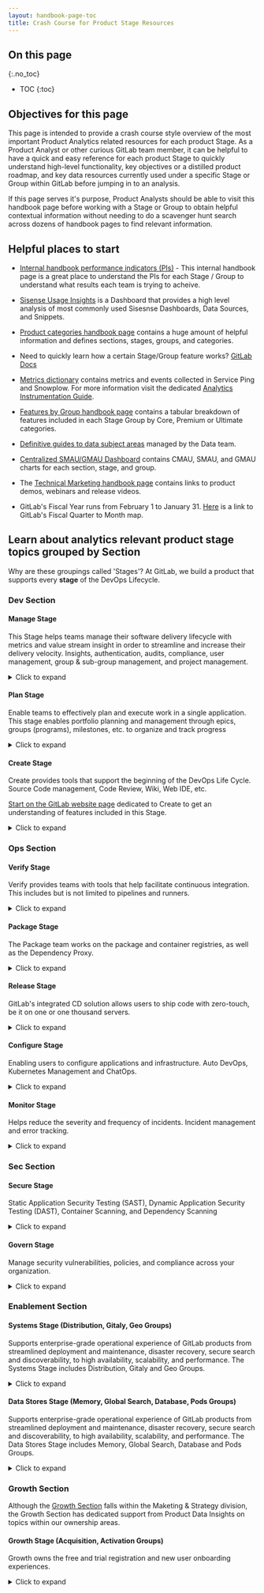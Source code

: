 ```yaml
---
layout: handbook-page-toc
title: Crash Course for Product Stage Resources
---
```


## On this page
{:.no_toc}

- TOC
{:toc}


## Objectives for this page

This page is intended to provide a crash course style overview of the most important Product Analytics related resources for each product Stage.
As a Product Analyst or other curious GitLab team member, it can be helpful to have a quick and easy reference for each product Stage to quickly understand high-level functionality, key objectives or a distilled product roadmap, and key data resources currently used under a specific Stage or Group within GitLab before jumping in to an analysis.

If this page serves it's purpose, Product Analysts should be able to visit this handbook page before working with a Stage or Group to obtain helpful contextual information without needing to do a scavenger hunt search across dozens of handbook pages to find relevant information. 

## Helpful places to start

* [Internal handbook performance indicators (PIs)](https://internal-handbook.gitlab.io/handbook/company/performance-indicators/) - This internal handbook page is a great place to understand the PIs for each Stage / Group to understand what results each team is trying to acheive.

* [Sisense Usage Insights](https://app.periscopedata.com/app/gitlab/1013112/Sisense-Usage-Insights) is a Dashboard that provides a high level analysis of most commonly used Sisesnse Dashboards, Data Sources, and Snippets.

* [Product categories handbook page](/handbook/product/categories/) contains a huge amount of helpful information and defines sections, stages, groups, and categories.

* Need to quickly learn how a certain Stage/Group feature works? [GitLab Docs](https://docs.gitlab.com/)

* [Metrics dictionary](https://metrics.gitlab.com/) contains metrics and events collected in Service Ping and Snowplow. For more information visit the dedicated [Analytics Instrumentation Guide](/handbook/product/analytics-instrumentation-guide/#metrics-dictionary).

* [Features by Group handbook page](/handbook/product/categories/features/#planproject-management-group) contains a tabular breakdown of features included in each Stage Group by Core, Premium or Ultimate categories. 

* [Definitive guides to data subject areas](https://about.gitlab.com/handbook/business-technology/data-team/data-catalog/#definitive-guides) managed by the Data team. 

* [Centralized SMAU/GMAU Dashboard](https://app.periscopedata.com/app/gitlab/758607/Centralized-SMAU-GMAU-Dashboard) contains CMAU, SMAU, and GMAU charts for each section, stage, and group.

* The [Technical Marketing handbook page](/handbook/marketing/developer-relations/technical-marketing/) contains links to product demos, webinars and release videos.  

* GitLab's Fiscal Year runs from February 1 to January 31. [Here](https://about.gitlab.com/handbook/finance/#fiscal-year) is a link to GitLab's Fiscal Quarter to Month map.

## Learn about analytics relevant product stage topics grouped by Section

Why are these groupings called 'Stages'? At GitLab, we build a product that supports every **stage** of the DevOps Lifecycle.

### Dev Section

#### Manage Stage
This Stage helps teams manage their software delivery lifecycle with metrics and value stream insight in order to streamline and increase their delivery velocity. Insights, authentication, audits, compliance, user management, group & sub-group management, and project management.

<details markdown="1"><summary>Click to expand</summary>


**Top dashboards referenced by this team**

* [Centralized SMAU/GMAU](https://app.periscopedata.com/app/gitlab/758607/Centralized-SMAU-GMAU-Dashboard)  Overall SMAU/GMAU dashboard primarily utilized by the Import Group

* [Manage Stage Sisense Topics Page](https://app.periscopedata.com/app/gitlab/topic/Manage-Stage/ab937816bcd24c9291ceb7b6c5e30c49)  Overall Manage stage pinned dashboards for easy access

* [Manage : Compliance](https://app.periscopedata.com/app/gitlab/663045/Manage:-Compliance-Dashboard)  Dashboard frequently used by the Compliance Group

* [Manage : Optimize Feature Usage](https://app.periscopedata.com/app/gitlab/779829/Manage:Optimize-Feature-Usage)  Dashboard frequently used by the Optimize Group


**Important data documentation**

``` sql

SELECT * 
FROM table
WHERE field = stage_name
;
```

**Helpful video resources**

[Plan:Optimize YouTube Channel](https://www.youtube.com/playlist?list=PL05JrBw4t0KopcuINFaWBEHYlaDnbDxpl)

Team meetings, AMAs, etc. for the Plan:Optimize Group

[Manage:Access YouTube Channel](https://www.youtube.com/playlist?list=PL05JrBw4t0Kot4GcDlWPsZOM8YgncnPUi)

Team meetings, AMAs, etc. for the Manage:Access Group

[Manage:Organization YouTube Channel](https://www.youtube.com/playlist?list=PL05JrBw4t0Kq-9cR2cz4uxUIfVYtB4Gq8)

Team meetings, AMAs, etc. for the Manage:Organization Group

**Product direction**

[Problems to Solve from Product Direction Page](https://about.gitlab.com/direction/manage/#problems-to-solve)

The Problems to Solve section of Manage's Product Direction Page is the most condensed documentation to understand Manage's big picture focus quickly.

**Performance indicators**

[Metrics from Product Direction Page](https://about.gitlab.com/direction/manage/#metrics)

This link breaks down the performance indicators for each Manage Group clearly and links out to the Internal Handbook PI page. 

**Key handbook pages**

[Manage Direction Page](https://about.gitlab.com/direction/manage/)

[Main Manage Stage Page](https://about.gitlab.com/handbook/engineering/development/dev/manage/)

**Slack channels**

**#s_manage**

**Team members**

[Handbook page to find Manage team members to collaborate with](/handbook/product/categories/#manage-stage)

</details>

#### Plan Stage
Enable teams to effectively plan and execute work in a single application. This stage enables portfolio planning and management through epics, groups (programs), milestones, etc. to organize and track progress

<details markdown="1"><summary>Click to expand</summary>

**Top dashboards referenced by this team**

* [Plan xMAU (monthly)](https://app.periscopedata.com/app/gitlab/775807/Plan-xMAU-(monthly))  Overall Plan Stage xMAU dashboard

* [Centralized SMAU/GMAU](https://app.periscopedata.com/app/gitlab/758607/Centralized-SMAU-GMAU-Dashboard)  Most Group PMs on Plan utilize the Centralized SMAU/GMAU dashboard

* [Plan stage .com events](https://app.periscopedata.com/app/gitlab/654183/Plan-stage-.com-events)  Analyses dealing with Snowplow events tables

* [Say Do Ratios](https://app.periscopedata.com/app/gitlab/658030/Say-Do-Ratios)  Primarily engineering analytics utilized for Plan Stage decision making

* [Plan stage capacity planning](https://app.periscopedata.com/app/gitlab/587512/Plan-stage-capacity-planning)  Primarily engineering analytics utilized for Plan Stage decision making

**Important data documentation**

``` sql

SELECT * 
FROM table
WHERE field = stage_name
;
```

**Helpful video resources**

[Plan Stage YouTube playlist](https://www.youtube.com/playlist?list=PL05JrBw4t0KoceqcTneOVmAzhEp6NinY0)

**What the Plan Stage team is working on**

[Link to 1 Year Plan](https://about.gitlab.com/direction/plan/#1-year-plan)

A great handbook page to skim to understand the roadmap and focus for Plan

**Performance indicators**

[Link to performance indicators](https://internal-handbook.gitlab.io/handbook/company/performance-indicators/product/dev-section/)

Resource to understand the Performance Indicators for the Dev Section - Page can be searched by Stage and Group

**Key handbook pages**

[Main Plan page](https://about.gitlab.com/handbook/product/categories/#plan-stage)

[Plan direction page](https://about.gitlab.com/direction/plan/)


**Slack channels**

**#s_plan**

**Team members**

[Handbook page to find Plan team members to collaborate with](/handbook/product/categories/#plan-stage)

</details>

#### Create Stage
Create provides tools that support the beginning of the DevOps Life Cycle. Source Code management, Code Review, Wiki, Web IDE, etc.

[Start on the GitLab website page](https://about.gitlab.com/features/) dedicated to Create to get an understanding of features included in this Stage. 

<details markdown="1"><summary>Click to expand</summary>

**Top dashboards referenced by this team**

* [Create - Code Review Topics page](https://app.periscopedata.com/app/gitlab/topic/Create---Code-Review/abb4786159ef4aa7abad4da4c21b0871)  Create : Code Review group specific pinned dashboards for easy access

* [Code Review MAU Metrics](https://app.periscopedata.com/app/gitlab/786738/Code-Review-MAU-Metrics)  Used frequently by Create : Code Review Group

* [Editor Extension Category MAU Metrics](https://app.periscopedata.com/app/gitlab/825329/Editor-Extension-Category-MAU-Metrics)  Used frequently by Create : Code Review Group

* [Performance indicators internal handbook page](https://internal-handbook.gitlab.io/handbook/company/performance-indicators/product/dev-section/)  The Create : Gitaly Group primarily uses the Performance Indicators Internal Handbook Page to guide decisions

* [Handbook page containing engineering analytics dashboards](https://about.gitlab.com/handbook/engineering/development/dev/create/engineering-managers/dashboards/)  Used by Create Stage Engineering Managers

**Important data documentation**

``` sql

SELECT * 
FROM table
WHERE field = stage_name
;
```

**Helpful video resources**

Must be logged into GitLab Unfiltered account

[Create Stage YouTube playlist](https://www.youtube.com/playlist?list=PL05JrBw4t0KrJEKqwt57ljmbkOuVwaR0d)

[Create Stage UX YouTube playlist](https://www.youtube.com/playlist?list=PL05JrBw4t0KrUvA91eFQedd6zrvH0_kGY)

**Product roadmap link**

[Link to product direction / vision](/handbook/engineering/development/dev/create/#vision)

Resource to understand the goals for this team

**Performance indicators**

[Link to performance indicators](https://internal-handbook.gitlab.io/handbook/company/performance-indicators/product/dev-section/)

Resource to understand the Performance Indicators for the Dev Section - Page can be searched by Stage and Group

**Key handbook pages**

[Primary Create Stage handbook page](/handbook/engineering/development/dev/create/)

Contains helpful information about how Create operates and current team members

**Slack channels**

**#s_create** 

**#s_create_pm**

**Team members**

[Handbook page to find Create team members to collaborate with](/handbook/product/categories/#create-stage)

</details>

### Ops Section

#### Verify Stage
Verify provides teams with tools that help facilitate continuous integration. This includes but is not limited to pipelines and runners. 

<details markdown="1"><summary>Click to expand</summary>

**Top dashboards referenced by this team**

* [Centralized SMAU / GMAU Dashboard](https://app.periscopedata.com/app/gitlab/758607/Centralized-SMAU-GMAU-Dashboard) This dashboard is a central place for all stages where their SMAU and GMAU metrics are housed for a high-level overview.

* [Ops Section Dashboard](https://app.periscopedata.com/app/gitlab/781120/Ops-Section-Dashboard) This is the central dashboard for all performance indicator metrics related to the Ops section. 

* [GitLab Runner SaaS Performance Indicator Metrics](https://app.periscopedata.com/app/gitlab/800667/GitLab-Runner-SaaS-performance-indicator-metrics)

* [Actions per Month Verify Stage Dashboard](https://app.periscopedata.com/app/gitlab/538594/Actions-Per-Month-Verify-Stage-Dashboard)

* [Error Budget Dashboard](https://app.periscopedata.com/app/gitlab/892433/Error-Budget-Dashboard---Stage-Verify)

**Important data documentation**

```sql
SELECT * 
FROM table
WHERE field = stage_name
;
```

**Helpful video resources**

[Tanuki Tech: Verify and Secure](https://youtu.be/TgRamhC3ujg)

This video showcases the product functionality of Verify and Secure and how to talk about those functionalities from a sales perspective.

[Verify Team Overview](https://youtu.be/9iF9zWAxdH0)

**Product roadmap link**

[Section Direction: Verify Stage](https://about.gitlab.com/direction/ops/#verify)
Resource to understand the long-term goals for the Verify team

**Performance indicators**

[Ops Section PI](https://internal-handbook.gitlab.io/handbook/company/performance-indicators/product/ops-section/)
An internal handbook page that lists all performance indicators under the Operations section

**Key handbook pages**

[Verify Stage Product Page](https://about.gitlab.com/handbook/engineering/development/ops/verify/)

A central hub for all pages related to the Verify stage

**Slack channels**

**#s_verify**
Overall channel for Verify

**#g_pipeline-execution**
Slack channel for the Verify:Pipeline Execution product category. 

**#g_pipeline-authoring**
Slack channel for the Verify:Pipeline Authoring product category.

**#g_runner**
Slack channel for the Verify:Runner product category. 

**#g_pipeline-security**
Slack channel for the Verify:Pipeline Security product category.

**Team members**

[Handbook page to find Verify team members to collaborate with](/handbook/product/categories/#verify-stage)

</details>

#### Package Stage
The Package team works on the package and container registries, as well as the Dependency Proxy.

<details markdown="1"><summary>Click to expand</summary>

**Top dashboards referenced by this team**

* [Package GitLab.com Stage Activity](https://app.periscopedata.com/app/gitlab/527857/Package-GitLab.com-Stage-Activity-Dashboard)

Primarily time series analyses for Package features on GitLab.com

* [Package: User Adoption and Growth](https://app.periscopedata.com/app/gitlab/805350/Package:-User-Adoption-and-Growth)

Primarily time series analyses including both SaaS and SM usage of Package features

* [Package customer adoption](https://app.periscopedata.com/app/gitlab/877343/Package-customer-adoption)

Customer specific data tables regarding specific Package feature usage

* [Package: Costs](https://app.periscopedata.com/app/gitlab/1011032/Package:-Costs)

Dashboard analyzing GCP costs associated with Package features. 

* [Package:-UI-Data](https://app.periscopedata.com/app/gitlab/1033908/Package:-UI-Data)

Dashboard measuring user interaction with the GitLab.com user interface.

**Important data documentation**

``` sql

SELECT * 
FROM table
;
```


**Helpful video resources**

[User Interviews YouTube Channel](https://www.youtube.com/playlist?list=PL05JrBw4t0KpxCv3B5S-6LFCpBB6NCnga)

General and feature specific user interviews for the Package team

[Demos and Speedruns](/handbook/engineering/development/ops/package/#demos--speedruns)

Package Handbook section with feature and roadmap demos

**Product roadmap link**

[Link to product roadmap](/handbook/engineering/development/ops/package/#roadmap)

Resource to understand the long-term goals for this team

**OKRs**

[Link to OKRs handbook page](/handbook/engineering/development/ops/package/#okrs)

Resource to understand the current OKRs for this team

**Key documentation**

[Main Package Team Handbook Page](/handbook/engineering/development/ops/package)

It can be helpful to search for specific topics on the Package team's main page

[GitLab Docs Package Page](https://docs.gitlab.com/ee/administration/packages/)

GitLab Docs are awesome!

**Slack channels**

**#s_package** 

**Team members**

[Handbook page to find Package team members to collaborate with](/handbook/product/categories/#package-stage)

[List of Package team members and their stable counterparts to contact if needed](/handbook/engineering/development/ops/package/#team-members)

</details>

#### Release Stage

GitLab's integrated CD solution allows users to ship code with zero-touch, be it on one or one thousand servers.

<details markdown="1"><summary>Click to expand</summary>

**Top dashboards referenced by this team**

* [Release Stage Dashboard](https://app.periscopedata.com/app/gitlab/777879/Release-Stage-Dashboard) Primary point of reference for the Release Stage team. 


**Important data documentation**

``` sql

SELECT * 
FROM table
WHERE field = stage_name
;
```

**Helpful video resources**

[List of YouTube Playlists maintained by Release](https://about.gitlab.com/handbook/engineering/development/ops/release/#youtube-playlists)

**Product roadmap link**

[Product Direction - Release](https://about.gitlab.com/direction/release/#whats-next-and-why)
Resource to understand the long-term goals for this team

**Performance indicators**

[Link to performance indicators](https://internal-handbook.gitlab.io/handbook/company/performance-indicators/product/ops-section/)

Resource to understand the Performance Indicators for the Ops Section - Page can be searched by Stage and Group

**Key handbook pages**

[Release Primary Handbook Page](https://about.gitlab.com/handbook/engineering/development/ops/release/)

**Slack channels**

**#s_release**


**Team members**

[Handbook page to find Create team members to collaborate with](/handbook/product/categories/#configure-stage)


</details>

#### Configure Stage

Enabling users to configure applications and infrastructure. Auto DevOps, Kubernetes Management and ChatOps.

<details markdown="1"><summary>Click to expand</summary>

**Top dashboards referenced by this team**

* [Configure team business metrics](https://app.periscopedata.com/app/gitlab/511813/Configure-team-business-metrics) Central point of entry for the Configure Stage team to evaluate metrics.

* [Configure Stage Topic Board](https://app.periscopedata.com/app/gitlab/topic/Configure-Stage/ab515335d8494519ad4971740a62171a) Contains all of the most commonly used dashbaords by the Configure team.


**Important data documentation**

``` sql

SELECT * 
FROM table
WHERE field = stage_name
;
```

**Helpful video resources**

[GitLab <> Kubernetes Agent Overview](https://vimeo.com/677950027)

[AutoDevops Overview Demo](https://www.brighttalk.com/webcast/17523/524896) You'll need to register for brighttalk with your work email to access this resource.

**Product roadmap link**

[Product Direction - Configure](https://about.gitlab.com/direction/delivery/#opportunities)
Resource to understand the long-term goals for this team

**Performance indicators**

[Link to performance indicators](https://internal-handbook.gitlab.io/handbook/company/performance-indicators/product/ops-section/)
Resource to understand the Performance Indicators for the Ops Section - Page can be searched by Stage and Group

**Key handbook pages**

[Primary handbook page for Configure](https://about.gitlab.com/handbook/engineering/development/ops/configure/)

**Slack channels**

**#s_configure**

**Team members**

[Handbook page to find Create team members to collaborate with](/handbook/engineering/development/ops/configure/#team-members)


</details>

#### Monitor Stage

Helps reduce the severity and frequency of incidents. Incident management and error tracking.

<details markdown="1"><summary>Click to expand</summary>

**Top dashboards referenced by this team**

* [Centralized SMAU/GMAU Dashboard](https://app.periscopedata.com/app/gitlab/758607/Centralized-SMAU-GMAU-Dashboard)

* [Error Budget Dashboard - Stage Monitor](https://app.periscopedata.com/app/gitlab/892457/Error-Budget-Dashboard---Stage-Monitor)


**Important data documentation**

``` sql

SELECT * 
FROM table
WHERE field = stage_name
;
```

**Helpful video resources**

Demos and overview videos for Monitor will be added here as they become available.

**Product roadmap link**

[Product Direction - Monitor](https://about.gitlab.com/direction/monitor/)
Resource to understand the long-term goals for this team

**Performance indicators**

[Link to performance indicators](https://internal-handbook.gitlab.io/handbook/company/performance-indicators/product/ops-section/)

Resource to understand the Performance Indicators for the Ops Section - Page can be searched by Stage and Group

**Key handbook pages**

[Blog post on Incident Management](https://about.gitlab.com/blog/2021/11/30/gitlab-incident-management/)

**Slack channels**

**#s_monitor**

**Team members**

[Handbook page to find Monitor team members to collaborate with](/handbook/product/categories/#monitor-stage)

</details>

### Sec Section


#### Secure Stage

Static Application Security Testing (SAST), Dynamic Application Security Testing (DAST), Container Scanning, and Dependency Scanning 


<details markdown="1"><summary>Click to expand</summary>

**Top dashboards referenced by this team**

* [Dynamic Analysis Metrics](https://app.periscopedata.com/app/gitlab/703762/WIP:-Dynamic-Analysis-metrics) Secure:Dynamic Analysis Group

Some seemingly duplicate charts in Dynamic Analysis Metrics are used by the team to compare totals from different data sets. 

* [Threat Management Metrics](https://app.periscopedata.com/app/gitlab/737412/Threat-Management-Metrics---Matt's-Playground) Govern:Threat Insights Group

* [Secure & Govern GMAU/SMAU Metrics](https://app.periscopedata.com/app/gitlab/707777/Secure-&-Protect-GMAU-SMAU-Metrics)
This dashboard shows various MAU metrics for Secure and Govern. 

* [Secure SCA - PI - Software Composition Analysis](https://app.periscopedata.com/app/gitlab/749790/Secure-SCA---PI---Software-Composition-Analysis---Schwartz) Secure:Composition Analysis Group



**Important data documentation**

``` sql

SELECT * 
FROM table
WHERE field = stage_name
;
```

**Helpful video resources**

[DevSecOps Overview](https://www.youtube.com/watch?v=XnYstHObqlA&t=15s) A great place to start for a high-level overview relating to Secure functionality.

**Product direction link**

[Secure product direction page - 1 year plan](https://about.gitlab.com/direction/secure/#1-year-plan)


**Performance indicators**

[Performance indicators linked in Secure handbook page](https://about.gitlab.com/handbook/engineering/development/sec/#performance-indicators)

**Key handbook pages**

[Secure stage primary handbook page](/handbook/engineering/development/sec/secure/)

**Slack channels**

**#s_secure**

**Team members**

[Product categories page section to find Secure team members to collaborate with](/handbook/product/categories/#secure-stage)

[Secure Handbook page section to find Secure engineering team members to collaborate with](/handbook/engineering/development/sec/secure/#team-members)


</details>


#### Govern Stage

Manage security vulnerabilities, policies, and compliance across your organization.

<details markdown="1"><summary>Click to expand</summary>

**Top dashboards referenced by this team**

* [Security Policies Metrics](https://app.periscopedata.com/app/gitlab/694854/Container-Security-Metrics) Govern:Security Policies Group


**Important data documentation**

``` sql

SELECT * 
FROM table
WHERE field = stage_name
;
```

**Helpful video resources**

[Govern Stage YouTube Channel](https://www.youtube.com/playlist?list=PL05JrBw4t0Kq4CHpCTMv3OdquJXm6ggYr)

[Govern UX YouTube Channel](https://www.youtube.com/playlist?list=PL05JrBw4t0KrUL59mDTOdERpYEXGyMPVz)


**Product direction link**

[Govern product direction page - 1 Year Plan](https://about.gitlab.com/direction/govern/#1-year-plan)

**Performance indicators**

[Internal handbook performance indicators for the Secure section](https://internal-handbook.gitlab.io/handbook/company/performance-indicators/product/sec-section/)

**Key handbook pages**

[Govern stage primary handbook page](https://about.gitlab.com/handbook/engineering/development/sec/govern/)

**Slack channels**

**#s_govern**

**Team members**

[Handbook page to find Govern team members to collaborate with](/handbook/product/categories/#govern-stage)

[Govern Handbook page section to find Govern engineering team members to collaborate with](https://about.gitlab.com/handbook/engineering/development/sec/govern/#sub-department-development-people-leaders)

</details>

### Enablement Section


#### Systems Stage (Distribution, Gitaly, Geo Groups)
Supports enterprise-grade operational experience of GitLab products from streamlined deployment and maintenance, disaster recovery, secure search and discoverability, to high availability, scalability, and performance. The Systems Stage includes Distribution, Gitaly and Geo Groups.


<details markdown="1"><summary>Click to expand</summary>

**Top dashboards referenced by this team**

* All dashboards commonly referenced by this team that will be transitioned to Tableau in CY2023 can be found in this [Enablement Tableau Transition Epic](https://gitlab.com/groups/gitlab-data/-/epics/820).


**Important data documentation**

There are no Enablement metrics currently collected in our Postgres Replica data for Gitlab.com

The following tables can be used for Service Ping metric reporting. 

* common_mart.mart_ping_instance_metric_all_time - Use for all time timeframe metrics

* common_mart.mart_ping_instance_metric_7_day - Use for 7 day timeframe metrics

* common_mart.mart_ping_instance_metric_28_day - Use for 28 day timeframe metrics

* common_mart.mart_ping_instance_metric_monthly - Use for all, 7, 28 timeframe metrics pre filtered to the last ping of the month (does not include none or null timeframe metrics)

* workpace_product.wk_fct_ping_instance_metric_none - Use for metrics with a none timeframe

* workpace_product.wk_fct_ping_instance_metric_null - Use for metrics with a null timeframe

Use the [metrics dictionary](https://metrics.gitlab.com/) to determine the timeframe value for any service ping metric.


**Helpful video resources**

Enablement::Systems is a relatively new Stage. PDI will add helpful video overviews as they become available.

**Product roadmap link**

[Enablement Product Direction](https://about.gitlab.com/direction/enablement/)
Includes Stage and Group level details

**Performance indicators**

[Enablement Section PI handbook page](https://internal-handbook.gitlab.io/handbook/company/performance-indicators/product/enablement-section/) 

**Key handbook pages**

[Overall Enablement Section Handbook page for Engineering](https://about.gitlab.com/handbook/engineering/development/enablement/)

**Slack channels**

**#s_enablement**

**#g_distribution**

**#g_geo**


**Team members**

[Handbook page to find Systems team members to collaborate with](/handbook/product/categories/#systems-stage)

OR

[All team members section of engineering page](https://about.gitlab.com/handbook/engineering/development/enablement/#all-team-members)

</details>

#### Data Stores Stage (Memory, Global Search, Database, Pods Groups)
Supports enterprise-grade operational experience of GitLab products from streamlined deployment and maintenance, disaster recovery, secure search and discoverability, to high availability, scalability, and performance. The Data Stores Stage includes Memory, Global Search, Database and Pods Groups.

<details markdown="1"><summary>Click to expand</summary>

**Top dashboards referenced by this team**

* All dashboards commonly referenced by this team that will be transitioned to Tableau in CY2023 can be found in this [Enablement Tableau Transition Epic](https://gitlab.com/groups/gitlab-data/-/epics/820).


**Important data documentation**

There are no Enablement metrics currently collected in our Postgres Replica data for Gitlab.com

The following tables can be used for Service Ping metric reporting. 

* common_mart.mart_ping_instance_metric_all_time - Use for all time timeframe metrics

* common_mart.mart_ping_instance_metric_7_day - Use for 7 day timeframe metrics

* common_mart.mart_ping_instance_metric_28_day - Use for 28 day timeframe metrics

* common_mart.mart_ping_instance_metric_monthly - Use for all time and 28 day timeframe metrics, pre filtered to the last ping of the month (does not include 7 day, none, or null timeframe metrics)

* workpace_product.wk_fct_ping_instance_metric_none - Use for metrics with a none timeframe

* workpace_product.wk_fct_ping_instance_metric_null - Use for metrics with a null timeframe

Use the [metrics dictionary](https://metrics.gitlab.com/) to determine the timeframe value for any service ping metric.

**Helpful video resources**

Enablement::Data Stores is a relatively new Stage. PDI will add helpful video overviews as they become available.


**Product roadmap link**

[Enablement Product Direction](https://about.gitlab.com/direction/enablement/)
Includes Stage and Group level details

**Performance indicators**

[Enablement Section PI handbook page](https://internal-handbook.gitlab.io/handbook/company/performance-indicators/product/enablement-section/) 

**Key handbook pages**

[Overall Enablement Section Handbook page for Engineering](https://about.gitlab.com/handbook/engineering/development/enablement/)

**Slack channels**

**#s_enablement**

**#g_memory**

**#g_global_search**

**#g_database**


**Team members**

[Handbook page to find Data Stores team members to collaborate with](/handbook/product/categories/#data-stores-stage)

OR

[All team members section of engineering page](https://about.gitlab.com/handbook/engineering/development/enablement/#all-team-members)

</details>


### Growth Section
Although the [Growth Section](https://about.gitlab.com/handbook/marketing/growth/) falls within the Maketing & Strategy division, the Growth Section has dedicated support from Product Data Insights on topics within our ownership areas. 


#### Growth Stage (Acquisition, Activation Groups)
Growth owns the free and trial registration and new user onboarding experiences.


<details markdown="1"><summary>Click to expand</summary>

**Top dashboards referenced by this team**

* All dashboards commonly referenced by this team that will be transitioned to Tableau in CY2023 can be found in this [Growth Tableau Transition Epic](https://gitlab.com/groups/gitlab-data/-/epics/729).

* [Growth Section Product Data Insights Hub in Tableau](https://10az.online.tableau.com/t/gitlab/views/GrowthSectionProductDataInsightsHub/GrowthSectionProductDataInsightsHub) 

* [Filterable Growth Experiment Analysis Dashboard](https://app.periscopedata.com/app/gitlab/1121391/Filterable-Growth-Experiment-Analysis)

* [Growth Experiment Event Validation](https://app.periscopedata.com/app/gitlab/1120337/Growth-Experiment-Event-Validation) 

* [Snowplow Event Exploration L30D](https://app.periscopedata.com/app/gitlab/539181/Snowplow-Event-Exploration---last-30-days) - commonly sent to engineers for event validation.


**Important data documentation**

* [workspace_product.wk_rpt_namespace_onboarding](https://dbt.gitlabdata.com/#!/model/model.gitlab_snowflake.wk_rpt_namespace_onboarding) This model contains all of the most commonly analyzed Growth use cases including namespace and namespace creator attributes and SaaS product behavior. This model can be contributed to by PDI, DEX and Marketing Analytics teams. 

* Because Growth topics are broad and cross-functional, there are many data models that are commonly used to answer Growth product analytics questions. More comprehensive documentation can be found in [Product Data Insights Data Models Cheat Sheet](/handbook/product/product-analysis/data-model-cheat-sheet/).

**Helpful video resources**

[Growth YouTube playlist](https://www.youtube.com/playlist?list=PL05JrBw4t0Kr_-AowJmbhGk9yj_zIZySf)

**Product roadmap link**

[Growth Direction handbook page](https://about.gitlab.com/handbook/marketing/growth/)

**Performance indicators**

* [SaaS Team Activation](https://docs.google.com/presentation/d/1rJG8FaqEjfgA-Nz9Ww3blgcUwRGzri7CeKkn1e2eEHY/edit?usp=sharing) 

* [Valuable Signup](https://docs.google.com/presentation/d/1xHBrnvwdMxQGqmX0TtcQz5tUYsAeU6CAMnpcDlhHUpc/edit?usp=sharing)

* Both of the above metrics are monitored in [Growth Section Product Data Insights Hub in Tableau](https://10az.online.tableau.com/t/gitlab/views/GrowthSectionProductDataInsightsHub/GrowthSectionProductDataInsightsHub) 

**Key handbook pages**

[Overall Growth Section Handbook page for Engineering](https://about.gitlab.com/handbook/engineering/development/growth/)

[Growth Direction Page](https://about.gitlab.com/handbook/marketing/growth/)

**Slack channels**

**#s_growth**


**Team members**

[All team members section of engineering page](https://about.gitlab.com/handbook/engineering/development/growth/#all-team-members)

</details>
